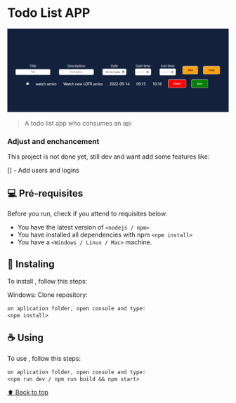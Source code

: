 # Todo List APP

<img src="imagem_2022-09-14_091731210.png" alt="exemplo imagem">

> A todo list app who consumes an api

### Adjust and enchancement

This project is not done yet, still dev and want add some features like:

[] - Add users and logins

## 💻 Pré-requisites

Before you run, check if you attend to requisites below:

* You have the latest version of `<nodejs / npm>`
* You have installed all dependencies with npm `<npm install>`
* You have a `<Windows / Linux / Mac>` machine.

## 🚀 Instaling <Pokedex>

To install <Todo List App>, follow this steps:

Windows:
Clone repository:
```
on aplication folder, open console and type:
<npm install>
```

## ☕ Using <Pokedex>

To use <Todo List App>, follow this steps:

```
on aplication folder, open console and type:
<npm run dev / npm run build && npm start>
```

[⬆ Back to top](#todo-list-app)<br>
